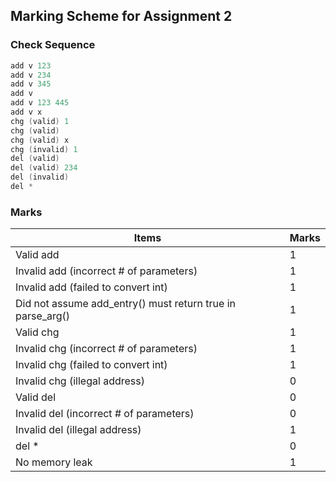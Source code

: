 ## Marking Scheme for Assignment 2

### Check Sequence

```C++
add v 123
add v 234
add v 345
add v
add v 123 445
add v x
chg (valid) 1
chg (valid)
chg (valid) x
chg (invalid) 1
del (valid)
del (valid) 234
del (invalid)
del *
```
### Marks

| Items                                    | Marks |
| ---------------------------------------- | ----- |
| Valid add                                | 1     |
| Invalid add (incorrect # of parameters)  | 1     |
| Invalid add (failed to convert int)      | 1     |
| Did not assume add_entry() must return true in parse_arg() | 1     |
| Valid chg                                | 1     |
| Invalid chg (incorrect # of parameters)  | 1     |
| Invalid chg (failed to convert int)      | 1     |
| Invalid chg (illegal address)            | 0     |
| Valid del                                | 0     |
| Invalid del (incorrect # of parameters)  | 0     |
| Invalid del (illegal address)            | 1     |
| del *                                    | 0     |
| No memory leak                           | 1     |


